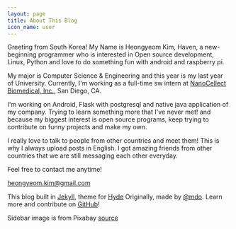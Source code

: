 ```yaml
---
layout: page
title: About This Blog
icon_name: user
---
```


<p class="message">
  Greeting from South Korea! My Name is Heongyeom Kim, Haven, a new-beginning programmer who is interested in Open source development, Linux, Python and love to do something fun with android and raspberry pi.
</p>

My major is Computer Science & Engineering and this year is my last year of University. Currently, I'm working as a full-time sw intern at [NanoCellect Biomedical, Inc.](http://www.nanocellect.com/), San Diego, CA.

I'm working on Android, Flask with postgresql and native java application of my company. Trying to learn something more that I've never met! and because my biggest interest is open source programs, keep trying to contribute on funny projects and make my own.

I really love to talk to people from other countries and meet them! This is why I always upload posts in English. I got amazing friends from other countries that we are still messaging each other everyday.

Feel free to contact me anytime!

[heongyeom.kim@gmail.com](mailto:heongyeom.kim@gmail.com)

This blog built in [Jekyll](http://jekyllrb.com), theme for [Hyde](http://hyde.getpoole.com)
Originally, made by [@mdo](https://twitter.com/mdo).
Learn more and contribute on [GitHub](https://github.com/poole)!

Sidebar image is from Pixabay [source](https://www.pexels.com/photo/code-coding-computer-cyberspace-270373/)
